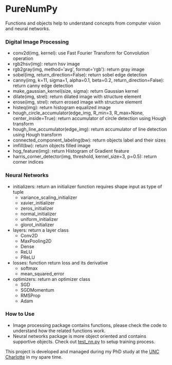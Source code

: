 # PureNumPy
Functions and objects help to understand concepts from computer vision and neural networks.

### Digital Image Processing
- conv2d(img, kernel): use Fast Fourier Transform for Convolution operation
- rgb2hsv(img): return hsv image
- rgb2gray(img, method='avg', format='rgb'): return gray image
- sobel(img, return_direction=False): return sobel edge detection
- canny(img, k=11, sigma=1, alpha=0.1, beta=0.2, return_direction=False): return canny edge detection
- make_gaussian_kernel(size, sigma): return Gaussian kernel
- dilate(img, strel): return dilated image with structure element
- erose(img, strel): return erosed image with structure element
- histeq(img): return histogram equalized image
- hough_circle_accumulator(edge_img, R_min=3, R_max=None, center_inside=True): return accumulator of circle detection using Hough transform
- hough_line_accumulator(edge_img): return accumulator of line detection using Hough transform
- connected_component_labeling(bw): return objects label and their sizes
- imfill(bw): return objects filled image
- hog_feature(img): return Histogram of Gradient feature
- harris_corner_detector(img, threshold, kernel_size=3, p=0.5): return corner indices

### Neural Networks
- initializers: return an initializer function requires shape input as type of tuple
  + variance_scaling_initializer
  + xavier_initializer
  + zeros_initializer
  + normal_initializer
  + uniform_initializer
  + glorot_initializer
- layers: return a layer class
  + Conv2D
  + MaxPooling2D
  + Dense
  + ReLU
  + PReLU
- losses: function return loss and its derivative
  + softmax
  + mean_squared_error
- optimizers: return an optimizer class
  + SGD
  + SGDMomentum
  + RMSProp
  + Adam

### How to Use
- Image processing package contains functions, please check the code to understand how the related functions work.
- Neural networks package is more object oriented and contains supportive objects. Check out [test_nn.py](./test_nn.py) to setup training process.

This project is developed and managed during my PhD study at the [UNC Charlotte](https://www.uncc.edu/) in my spare time.
